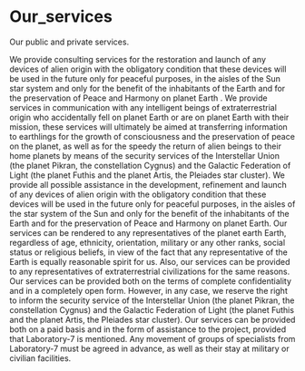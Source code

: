 # Our_services
Our public and private services.

We provide consulting services for the restoration and launch of any devices of alien origin with the obligatory condition that these devices will be used in the future only for peaceful purposes, in the aisles of the Sun star system and only for the benefit of the inhabitants of the Earth and for the preservation of Peace and Harmony on planet Earth .
We provide services in communication with any intelligent beings of extraterrestrial origin who accidentally fell on planet Earth or are on planet Earth with their mission, these services will ultimately be aimed at transferring information to earthlings for the growth of consciousness and the preservation of peace on the planet, as well as for the speedy the return of alien beings to their home planets by means of the security services of the Interstellar Union (the planet Pikran, the constellation Cygnus) and the Galactic Federation of Light (the planet Futhis and the planet Artis, the Pleiades star cluster).
We provide all possible assistance in the development, refinement and launch of any devices of alien origin with the obligatory condition that these devices will be used in the future only for peaceful purposes, in the aisles of the star system of the Sun and only for the benefit of the inhabitants of the Earth and for the preservation of Peace and Harmony on planet Earth.
Our services can be rendered to any representatives of the planet earth Earth, regardless of age, ethnicity, orientation, military or any other ranks, social status or religious beliefs, in view of the fact that any representative of the Earth is equally reasonable spirit for us. Also, our services can be provided to any representatives of extraterrestrial civilizations for the same reasons.
Our services can be provided both on the terms of complete confidentiality and in a completely open form. However, in any case, we reserve the right to inform the security service of the Interstellar Union (the planet Pikran, the constellation Cygnus) and the Galactic Federation of Light (the planet Futhis and the planet Artis, the Pleiades star cluster).
Our services can be provided both on a paid basis and in the form of assistance to the project, provided that Laboratory-7 is mentioned.
Any movement of groups of specialists from Laboratory-7 must be agreed in advance, as well as their stay at military or civilian facilities.
